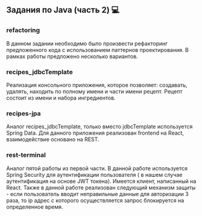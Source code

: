 ## Задания по Java (часть 2) :computer:

### refactoring
В данном задании необходимо было произвести рефакторинг предложенного кода с использованием паттернов проектирования. В рамках работы предложено несколько вариантов.

### recipes_jdbcTemplate
Реализация консольного приложения, которое позволяет: создавать, удалять, находить по полному имени и части имени рецепт. Рецепт состоит из имени и набора ингредиентов.

### recipes-jpa
Аналог recipes_jdbcTemplate, только вместо jdbcTemplate используется Spring Data. Для данного приложения реализован frontend на React, взаимодействие основано на REST. 

### rest-terminal
Аналог пятой работы из первой части. В данной работе используется Spring Security для аутентификации пользователя ( в нашем случае аутентификация на основе JWT токена). Имеется клиент, написанный на React. Также в данной работе реализован следующий механизм защиты - если пользователь вводит неправильные данные для авторизации 3 раза, то ip адрес с которого
осуществляется запрос блокируется на определенное время.  

